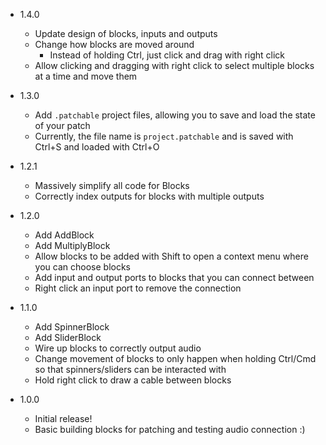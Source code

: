- 1.4.0
  - Update design of blocks, inputs and outputs
  - Change how blocks are moved around
    - Instead of holding Ctrl, just click and drag with right click
  - Allow clicking and dragging with right click to select multiple blocks at a time and move them

- 1.3.0
  - Add `.patchable` project files, allowing you to save and load the state of your patch
  - Currently, the file name is `project.patchable` and is saved with Ctrl+S and loaded with Ctrl+O

- 1.2.1
  - Massively simplify all code for Blocks
  - Correctly index outputs for blocks with multiple outputs

- 1.2.0
  - Add AddBlock
  - Add MultiplyBlock
  - Allow blocks to be added with Shift to open a context menu where you can choose blocks
  - Add input and output ports to blocks that you can connect between
  - Right click an input port to remove the connection

- 1.1.0
  - Add SpinnerBlock
  - Add SliderBlock
  - Wire up blocks to correctly output audio
  - Change movement of blocks to only happen when holding Ctrl/Cmd so that spinners/sliders can be interacted with
  - Hold right click to draw a cable between blocks

- 1.0.0
  - Initial release!
  - Basic building blocks for patching and testing audio connection :)